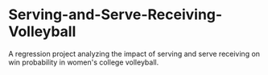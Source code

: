 # Serving-and-Serve-Receiving-Volleyball
A regression project analyzing the impact of serving and serve receiving on win probability in women's college volleyball.
